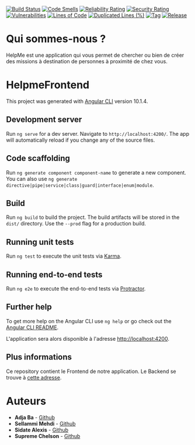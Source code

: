 [![Build Status](https://img.shields.io/travis/pascalpoizat/template-java-project/master.svg?style=flat-square)](https://travis-ci.org/github/mehdisellami/Helpme-Frontend)
[![Code Smells](https://sonarcloud.io/api/project_badges/measure?project=mehdisellami_Helpme-Frontend&metric=code_smells)](https://sonarcloud.io/dashboard?id=mehdisellami_Helpme-Frontend)
[![Reliability Rating](https://sonarcloud.io/api/project_badges/measure?project=mehdisellami_Helpme-Frontend&metric=reliability_rating)](https://sonarcloud.io/dashboard?id=mehdisellami_Helpme-Frontend)
[![Security Rating](https://sonarcloud.io/api/project_badges/measure?project=mehdisellami_Helpme-Frontend&metric=security_rating)](https://sonarcloud.io/dashboard?id=mehdisellami_Helpme-Frontend)
[![Vulnerabilities](https://sonarcloud.io/api/project_badges/measure?project=mehdisellami_Helpme-Frontend&metric=vulnerabilities)](https://sonarcloud.io/dashboard?id=mehdisellami_Helpme-Frontend)
[![Lines of Code](https://sonarcloud.io/api/project_badges/measure?project=mehdisellami_Helpme-Frontend&metric=ncloc)](https://sonarcloud.io/dashboard?id=mehdisellami_Helpme-Frontend)
[![Duplicated Lines (%)](https://sonarcloud.io/api/project_badges/measure?project=mehdisellami_Helpme-Frontend&metric=duplicated_lines_density)](https://sonarcloud.io/dashboard?id=mehdisellami_Helpme-Frontend)
[![Tag](https://img.shields.io/github/v/tag/mehdisellami/Helpme-Frontend)](build.gradle)
[![Release](https://img.shields.io/github/v/release/mehdisellami/Helpme-Frontend)](build.gradle)

# Qui sommes-nous ?
 HelpMe est une application qui vous permet de chercher ou bien de créer des missions à destination de personnes à proximité de chez vous.

# HelpmeFrontend

This project was generated with [Angular CLI](https://github.com/angular/angular-cli) version 10.1.4.

## Development server

Run `ng serve` for a dev server. Navigate to `http://localhost:4200/`. The app will automatically reload if you change any of the source files.

## Code scaffolding

Run `ng generate component component-name` to generate a new component. You can also use `ng generate directive|pipe|service|class|guard|interface|enum|module`.

## Build

Run `ng build` to build the project. The build artifacts will be stored in the `dist/` directory. Use the `--prod` flag for a production build.

## Running unit tests

Run `ng test` to execute the unit tests via [Karma](https://karma-runner.github.io).

## Running end-to-end tests

Run `ng e2e` to execute the end-to-end tests via [Protractor](http://www.protractortest.org/).

## Further help

To get more help on the Angular CLI use `ng help` or go check out the [Angular CLI README](https://github.com/angular/angular-cli/blob/master/README.md).

L'application sera alors disponible à l'adresse [http://localhost:4200](http://localhost:4200). <br>

## Plus informations
Ce repository contient le Frontend de notre application. Le Backend se trouve à [cette adresse](https://github.com/mehdisellami/Helpme-Backend).

# Auteurs
* **Adja Ba** - [Github](https://github.com/adjarokhaya)
* **Sellammi Mehdi** - [Github](https://github.com/mehdisellami)
* **Sidate Alexis** - [Github](https://github.com/sidatealexis)
* **Supreme Chelson** - [Github](https://github.com/SUPREMEchelson)

